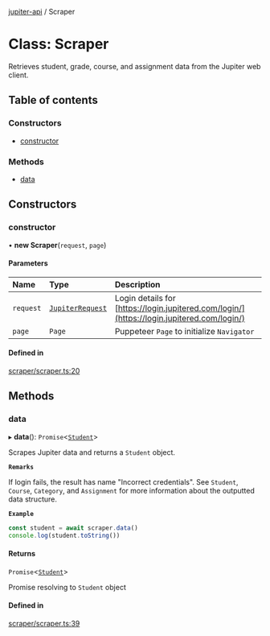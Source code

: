 [jupiter-api](../README.md) / Scraper

# Class: Scraper

Retrieves student, grade, course, and assignment data from the Jupiter web client.

## Table of contents

### Constructors

- [constructor](Scraper.md#constructor)

### Methods

- [data](Scraper.md#data)

## Constructors

### constructor

• **new Scraper**(`request`, `page`)

#### Parameters

| Name | Type | Description |
| :------ | :------ | :------ |
| `request` | [`JupiterRequest`](../interfaces/JupiterRequest.md) | Login details for [https://login.jupitered.com/login/](https://login.jupitered.com/login/) |
| `page` | `Page` | Puppeteer `Page` to initialize `Navigator` |

#### Defined in

[scraper/scraper.ts:20](https://github.com/Wolfiej-k/jupiter-api/blob/e681e95/lib/scraper/scraper.ts#L20)

## Methods

### data

▸ **data**(): `Promise`<[`Student`](Student.md)\>

Scrapes Jupiter data and returns a `Student` object.

**`Remarks`**

If login fails, the result has name "Incorrect credentials". See `Student`, `Course`, `Category`, and `Assignment` for more information about the outputted data structure.

**`Example`**

```ts
const student = await scraper.data()
console.log(student.toString())
```

#### Returns

`Promise`<[`Student`](Student.md)\>

Promise resolving to `Student` object

#### Defined in

[scraper/scraper.ts:39](https://github.com/Wolfiej-k/jupiter-api/blob/e681e95/lib/scraper/scraper.ts#L39)
